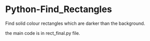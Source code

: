 # Python-Find_Rectangles
Find solid colour rectangles which are darker than the background.

the main code is in rect_final.py file.
